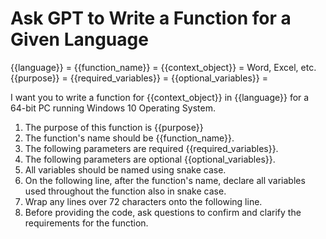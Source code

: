 # Ask GPT to Write a Function for a Given Language

{{language}} =
{{function_name}} =
{{context_object}} = Word, Excel, etc.
{{purpose}} =
{{required_variables}} =
{{optional_variables}} =

I want you to write a function for {{context_object}} in {{language}} for a 64-bit PC running Windows 10 Operating System.

1. The purpose of this function is {{purpose}}
2. The function's name should be {{function_name}}.
3. The following parameters are required {{required_variables}}.
4. The following parameters are optional {{optional_variables}}.
5. All variables should be named using snake case.
6. On the following line, after the function's name, declare all variables used throughout the function also in snake case.
7. Wrap any lines over 72 characters onto the following line.
8. Before providing the code, ask questions to confirm and clarify the requirements for the function.
